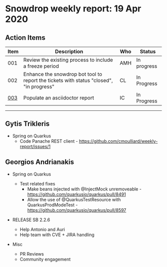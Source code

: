 # Snowdrop weekly report: 19 Apr 2020

## Action Items

| Item                                        | Description                                                                             | Who | Status      |
| ------------------------------------------- | --------------------------------------------------------------------------------------- | --- | ----------- |
| 001                                         | Review the existing process to include a freeze period                                  | AMH | In progress |
| 002                                         | Enhance the snowdrop bot tool to report the tickets with status "closed", "in progress" | CL  | In Progress |
| [003](https://github.com/snowdrop/issues/3) | Populate an asciidoctor report                                                          | IC  | In Progress |

---

## Gytis Trikleris

 - Spring on Quarkus
   - Code Panache REST client - <https://github.com/cmoulliard/weekly-report/issues/1>

## Georgios Andrianakis

- Spring on Quarkus
    - Test related fixes
        - Make beans injected with @InjectMock unremoveable - <https://github.com/quarkusio/quarkus/pull/8491>
        - Allow the use of @QuarkusTestResource with QuarkusProdModeTest - <https://github.com/quarkusio/quarkus/pull/8597>

- RELEASE SB 2.2.6
    - Help Antonio and Auri
    - Help team with CVE + JIRA handling
- Misc
    - PR Reviews
    - Community engagement